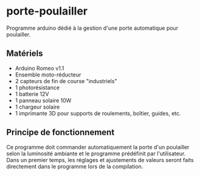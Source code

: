 # porte-poulailler
Programme arduino dédié à la gestion d'une porte automatique pour poulailler.

## Matériels
- Arduino Romeo v1.1
- Ensemble moto-réducteur
- 2 capteurs de fin de course "industriels"
- 1 photorésistance
- 1 batterie 12V
- 1 panneau solaire 10W
- 1 chargeur solaire
- 1 imprimante 3D pour supports de roulements, boîtier, guides, etc.

## Principe de fonctionnement
Ce programme doit commander automatiquement la porte d'un poulailler selon la luminosité ambiante et le programme prédéfinit par l'utilisateur.
Dans un premier temps, les réglages et ajustements de valeurs seront faits directement dans le programme lors de la compilation.
